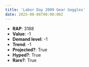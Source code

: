 ```yaml
---
title: 'Labor Day 2009 Gear Goggles'
date: 2025-08-06T00:00:00Z
---
```

- **RAP**: 3188
- **Value**: -1
- **Demand level**: -1
- **Trend**: -1
- **Projected?**: True
- **Hyped?**: True
- **Rare?**: True

